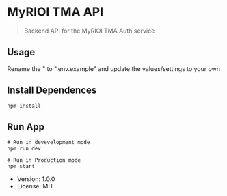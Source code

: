 # MyRIOI TMA API

> Backend API for the MyRIOI TMA Auth service

## Usage

Rename the " to ".env.example" and update the values/settings to your own

## Install Dependences
```
npm install
```
## Run App
```
# Run in devevelopment mode
npm run dev

# Run in Production mode
npm start
```

- Version: 1.0.0
- License: MIT
